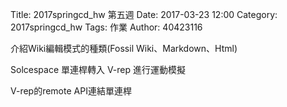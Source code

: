 Title: 2017springcd_hw 第五週
Date: 2017-03-23 12:00
Category: 2017springcd_hw
Tags: 作業
Author: 40423116

<!-- PELICAN_END_SUMMARY -->

介紹Wiki編輯模式的種類(Fossil Wiki、Markdown、Html)

Solcespace 單連桿轉入 V-rep 進行運動模擬

V-rep的remote API連結單連桿